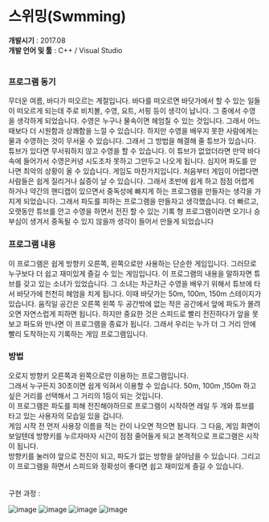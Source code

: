# 스위밍(Swmming)

<b>개발시기</b> : 2017.08  <br>
<b>개발 언어 및 툴</b> : C++ / Visual Studio
<br>
<br> 
<h3>프로그램 동기 </h3>
무더운 여름, 바다가 떠오르는 계절입니다. 바다를 떠오르면 바닷가에서 할 수 있는 일들이 떠오르게 되는데 주로 비치볼, 수영, 요트, 서핑 등이 생각이 납니다. 그 중에서 수영을 생각하게 되었습니다. 수영은 누구나 물속이면 헤엄칠 수 있는 것입니다. 그래서 어느 때보다 더 시원함과 상쾌함을 느낄 수 있습니다. 하지만 수영을 배우지 못한 사람에게는 물과 수영하는 것이 무서울 수 있습니다. 그래서 그 방법을 해결해 줄 튜브가 있습니다. 튜브가 있다면 무서워하지 않고 수영을 할 수 있습니다. 이 튜브가 없었더라면 만약 바다 속에 들어가서 수영은커녕 시도조차 못하고 그만두고 나오게 됩니다. 심지어 파도를 만나면 최악의 상황이 올 수 있습니다. 게임도 마찬가지입니다. 처음부터 게임이 어렵다면 사람들은 쉽게 질리거나 싫증이 날 수 있습니다. 그래서 초반에 쉽게 하고 점점 어렵게 하거나 약간의 핸디캡이 있으면서 중독성에 빠지게 하는 프로그램을 만들자는 생각을 가지게 되었습니다. 그래서 파도를 피하는 프로그램을 만들자고 생각했습니다. 더 빠르고, 오랫동안 튜브를 안고 수영을 하면서 전진 할 수 있는 기록 형 프로그램이라면 오기나 승부심이 생겨서 중독될 수 있지 않을까 생각이 들어서 만들게 되었습니다

<h3>프로그램 내용 </h3>
이 프로그램은 쉽게 방향키 오른쪽, 왼쪽으로만 사용하는 단순한 게임입니다. 그러므로 누구보다 더 쉽고 재미있게 즐길 수 있는 게임입니다. 이 프로그램의 내용을 말하자면 튜브를 갖고 있는 소녀가 있었습니다. 그 소녀는 차근차근 수영을 배우기 위해서 튜브에 	타서 바닷가에 천천히 헤엄을 치게 됩니다. 이때 바닷가는 50m, 100m, 150m 스테이지가 있습니다. 움직일 공간은 오른쪽 왼쪽 두 공간밖에 없는 작은 공간에서 앞에 파도가 몰려오면 자연스럽게 피하면 됩니다. 하지만 중요한 것은 스피드로 빨리 전진하다가 앞을 못보고 파도와 만나면 이 프로그램을 종료가 됩니다. 그래서 우리는 누가 더 그 거리 안에 빨리 도착하는지 기록하는 게임 프로그램입니다.

<h3>방법 </h3>
오로지 방향키 오른쪽과 왼쪽으로만 이용하는 프로그램입니다.<br>
그래서 누구든지 30초이면 쉽게 익혀서 이용할 수 있습니다. 50m, 100m ,150m 하고 싶은 거리를 선택해서 그 거리의 1등이 되는 것입니다.<br>
이 프로그램은 파도를 피해 전진해야하므로 프로그램이 시작하면 레일 두 개와 튜브를 타고 있는 사용자의 모습일 있을 겁니다.<br>
게임 시작 전 먼저 사용장 이름을 적는 칸이 나오면 적으면 됩니다. 그 다음, 게임 화면이 보일텐데 방향키를 누르자마자 시간이 점점 줄어들게 되고 본격적으로 프로그램은 시작이 됩니다.<br>
방향키를 눌러야 앞으로 전진이 되고, 파도가 없는 방향을 살아남을 수 있습니다. 그리고 이 프로그램을 하면서 스피드와 정확성이 좋다면 쉽고 재미있게 즐길 수 있습니다.
<br>
<br>
<br>
구현 과정 : 
 
 ![image](https://user-images.githubusercontent.com/81402961/228537972-accb4049-6330-47b1-a966-6be7b08046d4.png)
![image](https://user-images.githubusercontent.com/81402961/228537994-e5641b2c-366b-4cf7-8838-106f64c584f2.png)
![image](https://user-images.githubusercontent.com/81402961/228538013-d3469843-39fa-4ecc-82a7-33dbd25178bb.png)
![image](https://user-images.githubusercontent.com/81402961/228538024-85c1b0d5-0b99-48af-bffd-a1e0bd157074.png)

